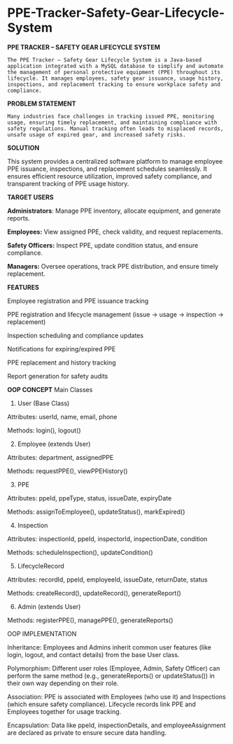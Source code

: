 # PPE-Tracker-Safety-Gear-Lifecycle-System
**PPE TRACKER – SAFETY GEAR LIFECYCLE SYSTEM**

    The PPE Tracker – Safety Gear Lifecycle System is a Java-based application integrated with a MySQL database to simplify and automate the management of personal protective equipment (PPE) throughout its lifecycle. It manages employees, safety gear issuance, usage history, inspections, and replacement tracking to ensure workplace safety and compliance.

**PROBLEM STATEMENT**

    Many industries face challenges in tracking issued PPE, monitoring usage, ensuring timely replacement, and maintaining compliance with safety regulations. Manual tracking often leads to misplaced records, unsafe usage of expired gear, and increased safety risks.

**SOLUTION**

This system provides a centralized software platform to manage employee PPE issuance, inspections, and replacement schedules seamlessly. It ensures efficient resource utilization, improved safety compliance, and transparent tracking of PPE usage history.

**TARGET USERS**

**Administrators**: Manage PPE inventory, allocate equipment, and generate reports.

**Employees:** View assigned PPE, check validity, and request replacements.

**Safety Officers:** Inspect PPE, update condition status, and ensure compliance.

**Managers:** Oversee operations, track PPE distribution, and ensure timely replacement.

**FEATURES**

Employee registration and PPE issuance tracking

PPE registration and lifecycle management (issue → usage → inspection → replacement)

Inspection scheduling and compliance updates

Notifications for expiring/expired PPE

PPE replacement and history tracking

Report generation for safety audits

**OOP CONCEPT**
  Main Classes

  1. User (Base Class)

Attributes: userId, name, email, phone

Methods: login(), logout()

2. Employee (extends User)

Attributes: department, assignedPPE

Methods: requestPPE(), viewPPEHistory()

3. PPE

Attributes: ppeId, ppeType, status, issueDate, expiryDate

Methods: assignToEmployee(), updateStatus(), markExpired()

4. Inspection

Attributes: inspectionId, ppeId, inspectorId, inspectionDate, condition

Methods: scheduleInspection(), updateCondition()

5. LifecycleRecord

Attributes: recordId, ppeId, employeeId, issueDate, returnDate, status

Methods: createRecord(), updateRecord(), generateReport()

6. Admin (extends User)

Methods: registerPPE(), managePPE(), generateReports()

OOP IMPLEMENTATION

Inheritance: Employees and Admins inherit common user features (like login, logout, and contact details) from the base User class.

Polymorphism: Different user roles (Employee, Admin, Safety Officer) can perform the same method (e.g., generateReports() or updateStatus()) in their own way depending on their role.

Association: PPE is associated with Employees (who use it) and Inspections (which ensure safety compliance). Lifecycle records link PPE and Employees together for usage tracking.

Encapsulation: Data like ppeId, inspectionDetails, and employeeAssignment are declared as private to ensure secure data handling.
